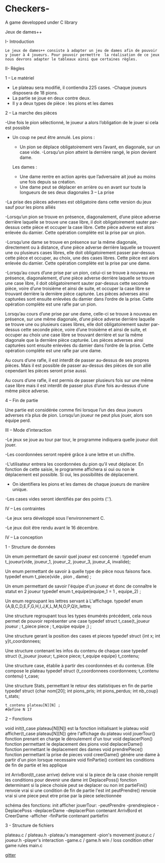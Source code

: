 # Checkers-
A game developped under C library

Jeux de dames++

I- Introduction

	Le jeux de dames++ consiste à adapter un jeu de dames afin de pouvoir y jouer à 4 joueurs. Pour pouvoir permettre  la réalisation de ce jeux nous devrons adapter le tableaux ainsi que certaines règles.

II- Règles

1 – Le matériel

- Le plateau sera modifié, il contiendra 225 cases.
-Chaque joueurs disposera de 18 pions.
- La partie se joue en deux contre deux.
- Il y a deux types de pièce : les pions et les dames
	
2 – La marche des pièces

-Une fois le pion sélectionné, le joueur a alors l’obligation de le jouer si cela est possible
- Un coup ne peut être annulé.
	Les pions :
	- Un pion se déplace obligatoirement vers l’avant, en diagonale, sur un case vide.
	-Lorsqu’un pion atteint la dernière rangé, le pion devient dame.

	Les dames :
	- Une dame rentre en action après que l’adversaire ait joué au moins une fois depuis 		sa création.
	- Une dame peut se déplacer en arrière ou en avant sur toute la longueurs de ses deux 		diagonales
3 – La prise
		
-La prise des pièces adverses est obligatoire dans cette version du jeux sauf pour les pions alliés

-Lorsqu’un pion se trouve en présence, diagonalement, d’une pièce adverse derrière laquelle se trouve une case libre, il doit obligatoirement sauter par-dessus cette pièce et occuper la case libre. Cette pièce adverse est alors enlevée du damier. Cette opération complète est la prise par un pion.

-Lorsqu’une dame se trouve en présence sur la même diagonale, directement ou à distance, d’une pièce adverse derrière laquelle se trouvent une ou plusieurs cases libres, elle doit obligatoirement passer par-dessus cette pièce et occuper, au choix, une des cases libres. Cette pièce est alors enlevée du damier. Cette opération complète est la prise par une dame.

-Lorsqu’au cours d’une prise par un pion, celui-ci se trouve à nouveau en présence, diagonalement, d’une pièce adverse derrière laquelle se trouve une case libre, il doit obligatoirement sauter par-dessus cette seconde pièce, voire d’une troisième et ainsi de suite, et occuper la case libre se trouvant derrière la dernière pièce capturée. Les pièces adverses ainsi capturées sont ensuite enlevées du damier dans l’ordre de la prise. Cette opération complète est une rafle par un pion.
 
Lorsqu’au cours d’une prise par une dame, celle-ci se trouve à nouveau en présence, sur une même diagonale, d’une pièce adverse derrière laquelle se trouve une ou plusieurs cases libres, elle doit obligatoirement sauter par-dessus cette seconde pièce, voire d’une troisième et ainsi de suite, et occuper au choix une case libre se trouvant derrière et sur la même diagonale que la dernière pièce capturée. Les pièces adverses ainsi capturées sont ensuite enlevées du damier dans l’ordre de la prise. Cette opération complète est une rafle par une dame.

Au cours d’une rafle, il est interdit de passer au-dessus de ses propres pièces. Mais il est possible de passer au-dessus des pièces de son allié cependant les pièces seront prise aussi.

Au cours d’une rafle, il est permis de passer plusieurs fois sur une même case libre mais il est interdit de passer plus d’une fois au-dessus d’une même pièce adverse.

4 – Fin de partie

Une partie est considérée comme fini lorsque l’un des deux joueurs adverses n’a plus de pion.
Lorsqu’un joueur ne peut plus jouer, alors son équipe perd.

III – Mode d’interaction

-Le jeux se joue au tour par tour, le programme indiquera quelle joueur doit jouer. 
 
-Les coordonnées seront repéré grâce à une lettre et un chiffre.

-L’utilisateur entrera les coordonnées du pion qu’il veut déplacer. En fonction de cette saisie, le programme affichera si oui ou non le déplacement est possible. Si oui, les possibilités de déplacement.

- On identifiera les pions et les dames de chaque joueurs de manière unique.

-Les cases vides seront identifiés par des points (‘.’). 

IV – Les contraintes

-Le jeux sera développé sous l'environnement  C.

-Le jeux doit être rendu avant le 16 décembre.

IV – La conception


1 -  Structure de données


Un enum permettant de savoir quel joueur est concerné :
	typedef enum t_joueur(vide, joueur_1, joueur_2, joueur_3, joueur_4, invalide);

Un enum permettant de savoir à quelle type de pièce nous faisons face.
	typedef enum t_piece(vide , pion , dame) ;

Un enum permettant de savoir l'équipe d'un joueur et donc de connaître le statut en 2 joueur 
	typedef enum t_equipe(equipe_1 = 1 , equipe_2) ;

Un enum regroupant les lettres servant à L'affichage.
	typedef enum {A,B,C,D,E,F,G,H,I,J,K,L,M,N,O,P,Q}t_lettre;

Une structure regroupant tous les types énumérés précédent, cela nous permet de pouvoir représenter une case 
	typedef struct t_case(t_joueur joueur ; t_piece piece ; t_equipe equipe ;) ;

Une structure gerant la position des cases et pieces
	typedef struct {int x; int y}t_coordonnees;
	
Une structure contenant les infos du contenu de chaque case
	typedef struct {t_joueur joueur; t_piece piece; t_equipe equipe} t_contenu;
	
Une structure case, établie à partir des coordonnées et du contenue. Elle compose le plateau
	typedef struct {t_coordonnees coordonnees; t_contenu contenu} t_case;
	
Une structure Stats, permettant le retour des statistiques en fin de partie
	typedef struct {char nom[20]; int pions_pris; int pions_perdus; int nb_coup} t_stats;
	
	t_contenu plateau[N][N] ;
	#define N 17
	
2 –  Fonctions

void init(t_case plateau[N][N]) est la fonction initialisant le plateau
void afficher(t_case plateau[N][N]) gére l'affichage du plateau
void jouerTour() fonction prenant en charge le déroulement d'un tour
void deplacerPion() fonction permettant le deplacement des pions
void deplacerDame() fonction permettant le deplacement des dames
void prendrePiece() fonction permettant la prise de pieces 
void creerDame() génére une dame à partir d'un pion lorsque necessaire
void finPartie() contient les conditions de fin de partie et les applique

int ArrivBord(t_case arrive) delivre vrai si la piece de la case choisie remplit les conditions pour devenir une dame
int DeplacePoss() fonction determinant si la piece choisie peut se deplacer ou non
int partieFini() renvoie vrai si une condition de fin de partie l'est
int peutPrendre() renvoie vrai si une piece peut etre prise par la piece selectionnée

schéma des fonctions:
init
afficher
jouerTour: 
	-peutPrendre
	-prendrepiece
	-DeplacePoss
	-deplacerDame
	-deplacerPion contenant ArrivBord et CreerDame
	-afficher
	-finPartie contenant partiefini

3 -  Structure de fichiers

plateau.c / plateau.h
	-plateau's management
	-pion's movement
joueur.c / joueur.h
	-player's interaction
	-game.c / game.h
win / loss condition
other game rules
main.c

[gitter](https://gitter.im/multi-checkers/Lobby?utm_source=share-link&utm_medium=link&utm_campaign=share-link)
